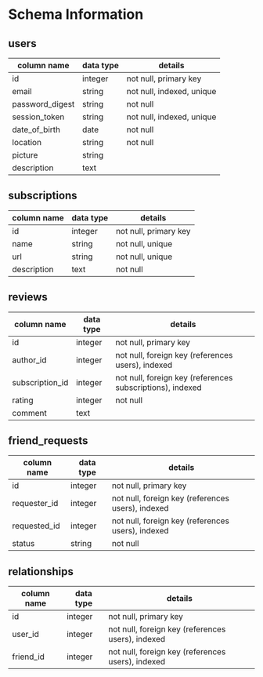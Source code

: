 # Schema Information

## users
column name     | data type | details
----------------|-----------|-----------------------
id              | integer   | not null, primary key
email           | string    | not null, indexed, unique
password_digest | string    | not null
session_token   | string    | not null, indexed, unique
date_of_birth   | date      | not null
location        | string    | not null
picture         | string    |
description     | text      |

## subscriptions
column name     | data type | details
----------------|-----------|-----------------------
id              | integer   | not null, primary key
name            | string    | not null, unique
url             | string    | not null, unique
description     | text      | not null

## reviews
column name     | data type | details
----------------|-----------|-----------------------
id              | integer   | not null, primary key
author_id       | integer   | not null, foreign key (references users), indexed
subscription_id | integer   | not null, foreign key (references subscriptions), indexed
rating          | integer   | not null
comment         | text      |

## friend_requests
column name     | data type | details
----------------|-----------|-----------------------
id              | integer   | not null, primary key
requester_id    | integer   | not null, foreign key (references users), indexed
requested_id    | integer   | not null, foreign key (references users), indexed
status          | string    | not null

## relationships
column name     | data type | details
----------------|-----------|-----------------------
id              | integer   | not null, primary key
user_id         | integer   | not null, foreign key (references users), indexed
friend_id       | integer   | not null, foreign key (references users), indexed
